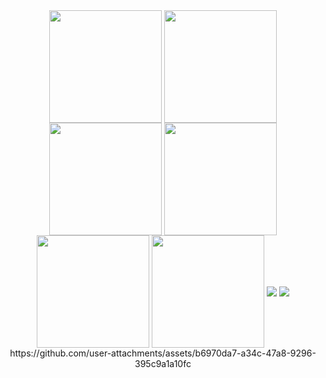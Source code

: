 <div align="center">
  <img align="center" src="http://github-profile-summary-cards.vercel.app/api/cards/stats?username=ptbdnr&theme=cobalt2" height="180em" />
  <img align="center" src="http://github-profile-summary-cards.vercel.app/api/cards/productive-time?username=ptbdnr&theme=cobalt2&utcOffset=8" height="180em" />
  <img align="center" src="http://github-profile-summary-cards.vercel.app/api/cards/profile-details?username=ptbdnr&theme=cobalt2" height="180em" />
  <img align="center" src="http://github-profile-summary-cards.vercel.app/api/cards/most-commit-language?username=ptbdnr&theme=cobalt2" height="180em" />
  <img align="center" src="http://github-profile-summary-cards.vercel.app/api/cards/repos-per-language?username=ptbdnr&theme=cobalt2" height="180em" />
  <img align="center" src="http://github-profile-summary-cards.vercel.app/api/cards/productive-time?username=ptbdnr&theme=cobalt2" height="180em" />
  <img align="center" src="https://github-readme-activity-graph.vercel.app/graph?username=ptbdnr&theme=synthwave-84"/>
  <img align="center" src="https://githubunwrapped.com/ptbdnr
</div>

https://github.com/user-attachments/assets/b6970da7-a34c-47a8-9296-395c9a1a10fc